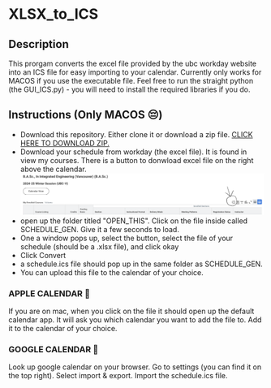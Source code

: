 # XLSX_to_ICS

## Description 
This prorgam converts the excel file provided by the ubc workday website into an ICS file for easy importing to your calendar. Currently only works for MACOS if you use the executable file. Feel free to run the straight python (the GUI_ICS.py) - you will need to install the required libraries if you do. 

## Instructions (Only MACOS 😔)
- Download this repository. Either clone it or download a zip file. 
[CLICK HERE TO DOWNLOAD ZIP.](https://github.com/alexm35644/XLSX_to_ICS/archive/refs/heads/main.zip)
- Download your schedule from workday (the excel file). It is found in view my courses. There is a button to donwload excel file on the right above the calendar. 
![download button](Images/workday_download.png)
- open up the folder titled "OPEN_THIS". Click on the file inside called SCHEDULE_GEN. Give it a few seconds to load. 
- One a window pops up, select the button, select the file of your schedule (should be a .xlsx file), and click okay
- Click Convert 
- a schedule.ics file should pop up in the same folder as SCHEDULE_GEN. 
- You can upload this file to the calendar of your choice. 
### APPLE CALENDAR 📅
If you are on mac, when you click on the file it should open up the default calendar app. It will ask you which calendar you want to add the file to. Add it to the calendar of your choice. 
### GOOGLE CALENDAR 🍭
Look up google calendar on your browser. Go to settings (you can find it on the top right). Select import & export. Import the schedule.ics file. 
